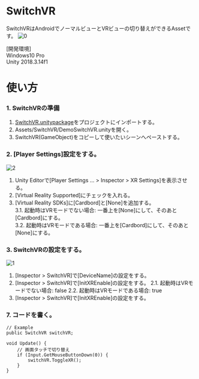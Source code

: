 # SwitchVR
SwitchVRはAndroidでノーマルビューとVRビューの切り替えができるAssetです。
![0](https://user-images.githubusercontent.com/4795806/78230258-0a3c4200-750c-11ea-8a31-011ebba47e7b.png)

[開発環境]  
Windows10 Pro  
Unity 2018.3.14f1

# 使い方
### 1. SwitchVRの準備
1. [SwitchVR.unitypackage](https://github.com/mizutanikirin/SwitchVR/releases/tag/ver1.0.0)をプロジェクトにインポートする。
2. Assets/SwitchVR/DemoSwitchVR.unityを開く。
3. SwitchVR(GameObject)をコピーして使いたいシーンへペーストする。
### 2. [Player Settings]設定をする。
![2](https://user-images.githubusercontent.com/4795806/78230327-2344f300-750c-11ea-84aa-2b8b8469a1ef.png)
1. Unity Editorで[Player Settings ... > Inspector > XR Settings]を表示させる。  
2. [Virtual Reality Supported]にチェックを入れる。  
3. [Virtual Reality SDKs]に[Cardbord]と[None]を追加する。  
  3.1. 起動時はVRモードでない場合: 一番上を[None]にして、そのあと[Cardbord]にする。  
  3.2. 起動時はVRモードである場合: 一番上を[Cardbord]にして、そのあと[None]にする。  

### 3. SwitchVRの設定をする。
![1](https://user-images.githubusercontent.com/4795806/78230137-e5e06580-750b-11ea-9d1e-605c28d315aa.png)

1. [Inspector > SwitchVR]で[DeviceName]の設定をする。
2. [Inspector > SwitchVR]で[InitXREnable]の設定をする。
  2.1. 起動時はVRモードでない場合: false
  2.2. 起動時はVRモードである場合: true
3. [Inspector > SwitchVR]で[InitXREnable]の設定をする。

### 7. コードを書く。
```
// Example
public SwitchVR switchVR;

void Update() {
    // 画面タッチで切り替え
    if (Input.GetMouseButtonDown(0)) {
        switchVR.ToggleXR();
    }
}
```

